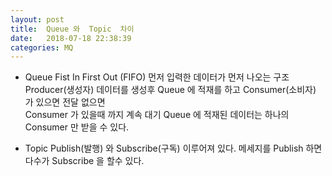 ```yaml
---
layout: post
title:  Queue 와  Topic  차이
date:   2018-07-18 22:38:39
categories: MQ
---
```

* Queue
Fist In First Out (FIFO) 먼저 입력한 데이터가 먼저 나오는 구조 <br>
Producer(생성자) 데이터를 생성후 Queue 에 적재를 하고 Consumer(소비자) 가 있으면 전달 없으면 <br>
Consumer 가 있을때 까지 계속 대기 Queue 에 적재된 데이터는 하나의 Consumer 만 받을 수 있다.

* Topic
Publish(발행) 와 Subscribe(구독) 이루어져 있다. 메세지를 Publish 하면 다수가 Subscribe 을 할수 있다.